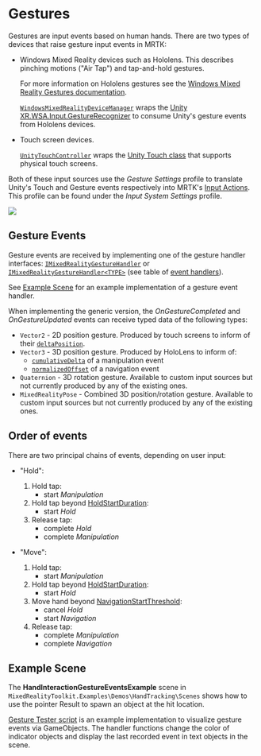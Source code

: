 # Gestures

Gestures are input events based on human hands. There are two types of devices that raise gesture input events in MRTK:

- Windows Mixed Reality devices such as Hololens. This describes pinching motions ("Air Tap") and tap-and-hold gestures.

  For more information on Hololens gestures see the [Windows Mixed Reality Gestures documentation](https://docs.microsoft.com/en-us/windows/mixed-reality/gestures).

  [`WindowsMixedRealityDeviceManager`](xref:Microsoft.MixedReality.Toolkit.WindowsMixedReality.Input.WindowsMixedRealityDeviceManager) wraps the [Unity XR.WSA.Input.GestureRecognizer](https://docs.unity3d.com/ScriptReference/XR.WSA.Input.GestureRecognizer.html) to consume Unity's gesture events from Hololens devices.

- Touch screen devices.

  [`UnityTouchController`](xref:Microsoft.MixedReality.Toolkit.Input.UnityInput) wraps the [Unity Touch class](https://docs.unity3d.com/ScriptReference/Touch.html) that supports physical touch screens.

Both of these input sources use the _Gesture Settings_ profile to translate Unity's Touch and Gesture events respectively into MRTK's [Input Actions](InputActions.md). This profile can be found under the _Input System Settings_ profile.

<img src="../../Documentation/Images/Input/GestureProfile.png" style="max-width:100%;">

## Gesture Events

Gesture events are received by implementing one of the gesture handler interfaces: [`IMixedRealityGestureHandler`](xref:Microsoft.MixedReality.Toolkit.Input.IMixedRealityGestureHandler) or [`IMixedRealityGestureHandler<TYPE>`](xref:Microsoft.MixedReality.Toolkit.Input.IMixedRealityGestureHandler`1) (see table of [event handlers](InputEvents.md)).

See [Example Scene](#example-scene) for an example implementation of a gesture event handler.

When implementing the generic version, the *OnGestureCompleted* and *OnGestureUpdated* events can receive typed data of the following types:

- `Vector2` - 2D position gesture. Produced by touch screens to inform of their [`deltaPosition`](https://docs.unity3d.com/ScriptReference/Touch-deltaPosition.html).
- `Vector3` - 3D position gesture. Produced by HoloLens to inform of:
  - [`cumulativeDelta`](https://docs.unity3d.com/ScriptReference/XR.WSA.Input.ManipulationUpdatedEventArgs-cumulativeDelta.html) of a manipulation event
  - [`normalizedOffset`](https://docs.unity3d.com/ScriptReference/XR.WSA.Input.NavigationUpdatedEventArgs-normalizedOffset.html) of a navigation event
- `Quaternion` - 3D rotation gesture. Available to custom input sources but not currently produced by any of the existing ones.
- `MixedRealityPose` - Combined 3D position/rotation gesture. Available to custom input sources but not currently produced by any of the existing ones.

## Order of events

There are two principal chains of events, depending on user input:

- "Hold":
    1. Hold tap:
        * start _Manipulation_
    1. Hold tap beyond [HoldStartDuration](xref:Microsoft.MixedReality.Toolkit.Input.MixedRealityInputSimulationProfile.HoldStartDuration):
        * start _Hold_
    1. Release tap:
        * complete _Hold_
        * complete _Manipulation_

- "Move":
    1. Hold tap:
        * start _Manipulation_
    1. Hold tap beyond [HoldStartDuration](xref:Microsoft.MixedReality.Toolkit.Input.MixedRealityInputSimulationProfile.HoldStartDuration):
        * start _Hold_
    1. Move hand beyond [NavigationStartThreshold](xref:Microsoft.MixedReality.Toolkit.Input.MixedRealityInputSimulationProfile.NavigationStartThreshold):
        * cancel _Hold_
        * start _Navigation_
    1. Release tap:
        * complete _Manipulation_
        * complete _Navigation_

## Example Scene

The **HandInteractionGestureEventsExample** scene in `MixedRealityToolkit.Examples\Demos\HandTracking\Scenes` shows how to use the pointer Result to spawn an object at the hit location.

[Gesture Tester script](https://github.com/microsoft/MixedRealityToolkit-Unity/blob/mrtk_release/Assets/MixedRealityToolkit.Examples/Demos/HandTracking/Script/GestureTester.cs) is an example implementation to visualize gesture events via GameObjects. The handler functions change the color of indicator objects and display the last recorded event in text objects in the scene.
